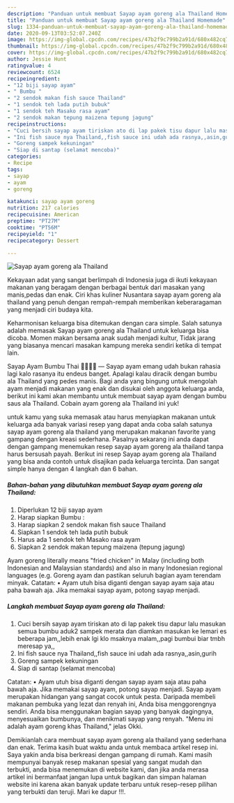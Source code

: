 ```yaml
---
description: "Panduan untuk membuat Sayap ayam goreng ala Thailand Homemade"
title: "Panduan untuk membuat Sayap ayam goreng ala Thailand Homemade"
slug: 1334-panduan-untuk-membuat-sayap-ayam-goreng-ala-thailand-homemade
date: 2020-09-13T03:52:07.240Z
image: https://img-global.cpcdn.com/recipes/47b2f9c799b2a91d/680x482cq70/sayap-ayam-goreng-ala-thailand-foto-resep-utama.jpg
thumbnail: https://img-global.cpcdn.com/recipes/47b2f9c799b2a91d/680x482cq70/sayap-ayam-goreng-ala-thailand-foto-resep-utama.jpg
cover: https://img-global.cpcdn.com/recipes/47b2f9c799b2a91d/680x482cq70/sayap-ayam-goreng-ala-thailand-foto-resep-utama.jpg
author: Jessie Hunt
ratingvalue: 4
reviewcount: 6524
recipeingredient:
- "12 biji sayap ayam"
- " Bumbu "
- "2 sendok makan fish sauce Thailand"
- "1 sendok teh lada putih bubuk"
- "1 sendok teh Masako rasa ayam"
- "2 sendok makan tepung maizena tepung jagung"
recipeinstructions:
- "Cuci bersih sayap ayam tiriskan ato di lap pakek tisu dapur lalu masukan semua bumbu aduk2 sampek merata dan diamkan masukan ke lemari es beberapa jam,,lebih enak lgi klo msaknya malam,,pagi bumbui biar tmbh meresap ya,,"
- "Ini fish sauce nya Thailand,,fish sauce ini udah ada rasnya,,asin,gurih"
- "Goreng sampek kekuningan"
- "Siap di santap (selamat mencoba)"
categories:
- Recipe
tags:
- sayap
- ayam
- goreng

katakunci: sayap ayam goreng 
nutrition: 217 calories
recipecuisine: American
preptime: "PT27M"
cooktime: "PT56M"
recipeyield: "1"
recipecategory: Dessert

---
```



![Sayap ayam goreng ala Thailand](https://img-global.cpcdn.com/recipes/47b2f9c799b2a91d/680x482cq70/sayap-ayam-goreng-ala-thailand-foto-resep-utama.jpg)

Kekayaan adat yang sangat berlimpah di Indonesia juga di ikuti kekayaan makanan yang beragam dengan berbagai bentuk dari masakan yang manis,pedas dan enak. Ciri khas kuliner Nusantara sayap ayam goreng ala thailand yang penuh dengan rempah-rempah memberikan keberaragaman yang menjadi ciri budaya kita.


Keharmonisan keluarga bisa ditemukan dengan cara simple. Salah satunya adalah memasak Sayap ayam goreng ala Thailand untuk keluarga bisa dicoba. Momen makan bersama anak sudah menjadi kultur, Tidak jarang yang biasanya mencari masakan kampung mereka sendiri ketika di tempat lain.

Sayap Ayam Bumbu Thai 🐓🥘🇹🇭 — Sayap ayam emang udah bukan rahasia lagi kalo rasanya itu endeus banget. Apalagi kalau diracik dengan bumbu ala Thailand yang pedes manis. Bagi anda yang bingung untuk mengolah ayam menjadi makanan yang enak dan disukai oleh anggota keluarga anda, berikut ini kami akan membantu untuk membuat sayap ayam dengan bumbu saus ala Thailand. Cobain ayam goreng ala Thailand ini yuk!

untuk kamu yang suka memasak atau harus menyiapkan makanan untuk keluarga ada banyak variasi resep yang dapat anda coba salah satunya sayap ayam goreng ala thailand yang merupakan makanan favorite yang gampang dengan kreasi sederhana. Pasalnya sekarang ini anda dapat dengan gampang menemukan resep sayap ayam goreng ala thailand tanpa harus bersusah payah.
Berikut ini resep Sayap ayam goreng ala Thailand yang bisa anda contoh untuk disajikan pada keluarga tercinta. Dan sangat simple hanya dengan 4 langkah dan 6 bahan.


<!--inarticleads1-->

##### Bahan-bahan yang dibutuhkan membuat Sayap ayam goreng ala Thailand:

1. Diperlukan 12 biji sayap ayam
1. Harap siapkan  Bumbu :
1. Harap siapkan 2 sendok makan fish sauce Thailand
1. Siapkan 1 sendok teh lada putih bubuk
1. Harus ada 1 sendok teh Masako rasa ayam
1. Siapkan 2 sendok makan tepung maizena (tepung jagung)


Ayam goreng literally means &#34;fried chicken&#34; in Malay (including both Indonesian and Malaysian standards) and also in many Indonesian regional languages (e.g. Goreng ayam dan pastikan seluruh bagian ayam terendam minyak. Catatan: • Ayam utuh bisa diganti dengan sayap ayam saja atau paha bawah aja. Jika memakai sayap ayam, potong sayap menjadi. 

<!--inarticleads2-->

##### Langkah membuat  Sayap ayam goreng ala Thailand:

1. Cuci bersih sayap ayam tiriskan ato di lap pakek tisu dapur lalu masukan semua bumbu aduk2 sampek merata dan diamkan masukan ke lemari es beberapa jam,,lebih enak lgi klo msaknya malam,,pagi bumbui biar tmbh meresap ya,,
1. Ini fish sauce nya Thailand,,fish sauce ini udah ada rasnya,,asin,gurih
1. Goreng sampek kekuningan
1. Siap di santap (selamat mencoba)


Catatan: • Ayam utuh bisa diganti dengan sayap ayam saja atau paha bawah aja. Jika memakai sayap ayam, potong sayap menjadi. Sayap ayam merupakan hidangan yang sangat cocok untuk pesta. Daripada membeli makanan pembuka yang lezat dan renyah ini, Anda bisa menggorengnya sendiri. Anda bisa menggunakan bagian sayap yang banyak dagingnya, menyesuaikan bumbunya, dan menikmati sayap yang renyah. &#34;Menu ini adalah ayam goreng khas Thailand,&#34; jelas Okki. 

Demikianlah cara membuat sayap ayam goreng ala thailand yang sederhana dan enak. Terima kasih buat waktu anda untuk membaca artikel resep ini. Saya yakin anda bisa berkreasi dengan gampang di rumah. Kami masih mempunyai banyak resep makanan spesial yang sangat mudah dan terbukti, anda bisa menemukan di website kami, dan jika anda merasa artikel ini bermanfaat jangan lupa untuk bagikan dan simpan halaman website ini karena akan banyak update terbaru untuk resep-resep pilihan yang terbukti dan teruji. Mari ke dapur !!!. 
